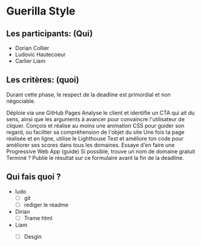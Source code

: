 # Guerilla Style

## Les participants: (Qui)

- Dorian Collier
- Ludovic Hautecoeur
- Carlier Liam

## Les critères: (quoi)

Durant cette phase, le respect de la deadline est primordial et non négociable.

Déploie via une GitHub Pages
Analyse le client et identifie un CTA qui ait du sens, ainsi que les arguments à avancer pour convaincre l'utilisateur de cliquer.
Conçois et réalise au moins une animation CSS pour guider son regard, ou faciliter sa compréhension de l'objet du site
Une fois ta page réalisée et en ligne, utilise le Lighthouse Test et améliore ton code pour améliorer ses scores dans tous les domaines.
Essaye d'en faire une Progressive Web App (guide)
Si possible, trouve un nom de domaine gratuit
Terminé ? Publie le résultat sur ce formulaire avant la fin de la deadline.

## Qui fais quoi ?

- ludo 
  - [ ] git 
  - [ ] rediger le readme
  
- Dirian 
  - [ ] Trame html
  
- Liam
  - [ ] Desgin
  
